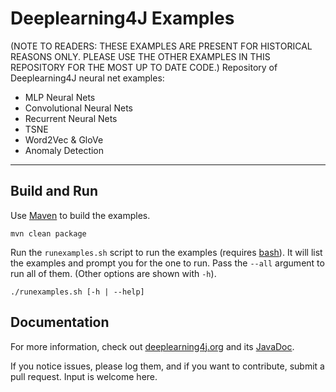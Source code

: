 Deeplearning4J Examples
=========================
(NOTE TO READERS: THESE EXAMPLES ARE PRESENT FOR HISTORICAL REASONS ONLY. PLEASE USE THE OTHER EXAMPLES IN THIS REPOSITORY FOR THE MOST UP TO DATE CODE.)
Repository of Deeplearning4J neural net examples:

- MLP Neural Nets
- Convolutional Neural Nets
- Recurrent Neural Nets
- TSNE
- Word2Vec & GloVe
- Anomaly Detection

---

## Build and Run

Use [Maven](https://maven.apache.org/) to build the examples.

```
mvn clean package
```

Run the `runexamples.sh` script to run the examples (requires [bash](https://www.gnu.org/software/bash/)). It will list the examples and prompt you for the one to run. Pass the `--all` argument to run all of them. (Other options are shown with `-h`).

```
./runexamples.sh [-h | --help]
```


## Documentation
For more information, check out [deeplearning4j.org](http://deeplearning4j.org/) and its [JavaDoc](http://deeplearning4j.org/doc/).

If you notice issues, please log them, and if you want to contribute, submit a pull request. Input is welcome here.


